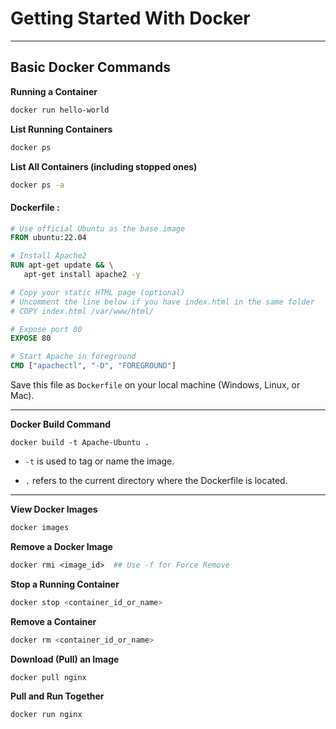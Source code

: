 

#  Getting Started With Docker 
---
## Basic Docker Commands

 **Running a Container**
```bash
docker run hello-world
```

 **List Running Containers**
```bash
docker ps
```

**List All Containers (including stopped ones)**
```bash
docker ps -a
```

#### Dockerfile : 
 ```dockerfile
 # Use official Ubuntu as the base image
FROM ubuntu:22.04

# Install Apache2
RUN apt-get update && \
    apt-get install apache2 -y

# Copy your static HTML page (optional)
# Uncomment the line below if you have index.html in the same folder
# COPY index.html /var/www/html/

# Expose port 80
EXPOSE 80

# Start Apache in foreground
CMD ["apachectl", "-D", "FOREGROUND"]

```

Save this file as `Dockerfile` on your local machine (Windows, Linux, or Mac).

---
 **Docker Build Command**
```
docker build -t Apache-Ubuntu .
```

- `-t` is used to tag or name the image.

- `.` refers to the current directory where the Dockerfile is located.

---
 **View Docker Images**
```bash
docker images
```

 **Remove a Docker Image**
```dockerfile 
docker rmi <image_id>  ## Use -f for Force Remove 
```

**Stop a Running Container**
```bash
docker stop <container_id_or_name>
```

 **Remove a Container**
```bash
docker rm <container_id_or_name>
```

 **Download (Pull) an Image**
```bash
docker pull nginx
```

 **Pull and Run Together**
```bash
docker run nginx
```

